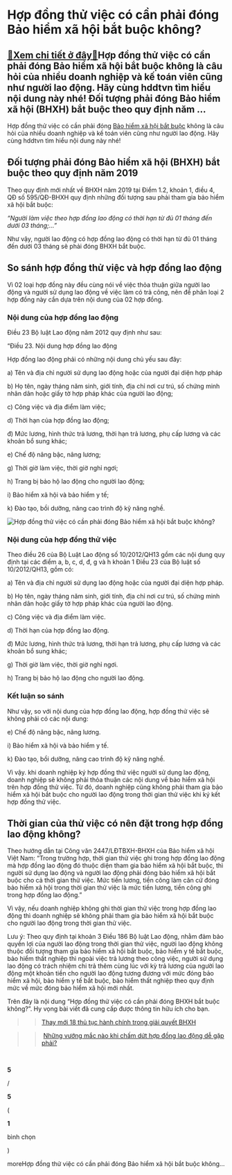 Hợp đồng thử việc có cần phải đóng Bảo hiểm xã hội bắt buộc không?
==================================================================

[:gift:Xem chi tiết ở đây:gift:](https://hddtvn.com/hop-dong-thu-viec-co-can-phai-dong-bao-hiem-xa-hoi-bat-buoc-khong/)Hợp đồng thử việc có cần phải đóng Bảo hiểm xã hội bắt buộc không là câu hỏi của nhiều doanh nghiệp và kế toán viên cũng như người lao động. Hãy cùng hddtvn tìm hiểu nội dung này nhé! Đối tượng phải đóng Bảo hiểm xã hội (BHXH) bắt buộc theo quy định năm …
---------------------------------------------------------------------------------------------------------------------------------------------------------------------------------------------------------------------------------------------------------------

Hợp đồng thử việc có cần phải đóng [Bảo hiểm xã hội bắt buộc](#) không là câu hỏi của nhiều doanh nghiệp và kế toán viên cũng như người lao động. Hãy cùng hddtvn tìm hiểu nội dung này nhé!


**Đối tượng phải đóng Bảo hiểm xã hội (BHXH) bắt buộc theo quy định năm 2019**
------------------------------------------------------------------------------


Theo quy định mới nhất về BHXH năm 2019 tại Điểm 1.2, khoản 1, điều 4, QĐ số 595/QĐ-BHXH quy định những đối tượng sau phải tham gia bảo hiểm xã hội bắt buộc:


*“Người làm việc theo hợp đồng lao động có thời hạn từ đủ 01 tháng đến dưới 03 tháng;…”*


Như vậy, người lao động có hợp đồng lao động có thời hạn từ đủ 01 tháng đến dưới 03 tháng sẽ phải đóng BHXH bắt buộc.


**So sánh hợp đồng thử việc và hợp đồng lao động**
--------------------------------------------------


Vì 02 loại hợp đồng này đều cùng nói về việc thỏa thuận giữa người lao động và người sử dụng lao động về việc làm có trả công, nên để phân loại 2 hợp đồng này cần dựa trên nội dung của 02 hợp đồng.


### **Nội dung của hợp đồng lao động**


Điều 23 Bộ luật Lao động năm 2012 quy định như sau:


“Điều 23. Nội dung hợp đồng lao động


Hợp đồng lao động phải có những nội dung chủ yếu sau đây:


a) Tên và địa chỉ người sử dụng lao động hoặc của người đại diện hợp pháp


b) Họ tên, ngày tháng năm sinh, giới tính, địa chỉ nơi cư trú, số chứng minh nhân dân hoặc giấy tờ hợp pháp khác của người lao động;


c) Công việc và địa điểm làm việc;


d) Thời hạn của hợp đồng lao động;


đ) Mức lương, hình thức trả lương, thời hạn trả lương, phụ cấp lương và các khoản bổ sung khác;


e) Chế độ nâng bậc, nâng lương;


g) Thời giờ làm việc, thời giờ nghỉ ngơi;


h) Trang bị bảo hộ lao động cho người lao động;


i) Bảo hiểm xã hội và bảo hiểm y tế;


k) Đào tạo, bồi dưỡng, nâng cao trình độ kỹ năng nghề.


![Hợp đồng thử việc có cần phải đóng Bảo hiểm xã hội bắt buộc không?](https://hddtvn.com/wp-content/uploads/2021/01/6-5.jpg)


### **Nội dung của hợp đồng thử việc**


Theo điều 26 của Bộ Luật Lao động số 10/2012/QH13 gồm các nội dung quy định tại các điểm a, b, c, d, đ, g và h khoản 1 Điều 23 của Bộ luật số 10/2012/QH13, gồm có:


a) Tên và địa chỉ người sử dụng lao động hoặc của người đại diện hợp pháp.


b) Họ tên, ngày tháng năm sinh, giới tính, địa chỉ nơi cư trú, số chứng minh nhân dân hoặc giấy tờ hợp pháp khác của người lao động.


c) Công việc và địa điểm làm việc.


d) Thời hạn của hợp đồng lao động.


đ) Mức lương, hình thức trả lương, thời hạn trả lương, phụ cấp lương và các khoản bổ sung khác;


g) Thời giờ làm việc, thời giờ nghỉ ngơi.


h) Trang bị bảo hộ lao động cho người lao động.


### Kết luận so sánh


Như vậy, so với nội dung của hợp đồng lao động, hợp đồng thử việc sẽ không phải có các nội dung:


e) Chế độ nâng bậc, nâng lương.


i) Bảo hiểm xã hội và bảo hiểm y tế.


k) Đào tạo, bồi dưỡng, nâng cao trình độ kỹ năng nghề.


Vì vậy. khi doanh nghiệp ký hợp đồng thử việc người sử dụng lao động, doanh nghiệp sẽ không phải thỏa thuận các nội dung về bảo hiểm xã hội trên hợp đồng thử việc. Từ đó, doanh nghiệp cũng không phải tham gia bảo hiểm xã hội bắt buộc cho người lao động trong thời gian thử việc khi ký kết hợp đồng thử việc.


**Thời gian của thử việc có nên đặt trong hợp đồng lao động không?**
--------------------------------------------------------------------


Theo hướng dẫn tại Công văn 2447/LĐTBXH-BHXH của Bảo hiểm xã hội Việt Nam: “Trong trường hợp, thời gian thử việc ghi trong hợp đồng lao động mà hợp đồng lao động đó thuộc diện tham gia bảo hiểm xã hội bắt buộc, thì người sử dụng lao động và người lao động phải đóng bảo hiểm xã hội bắt buộc cho cả thời gian thử việc. Mức tiền lương, tiền công làm căn cứ đóng bảo hiểm xã hội trong thời gian thử việc là mức tiền lương, tiền công ghi trong hợp đồng lao động.”


Vì vậy, nếu doanh nghiệp không ghi thời gian thử việc trong hợp đồng lao động thì doanh nghiệp sẽ không phải tham gia bảo hiểm xã hội bắt buộc cho người lao động trong thời gian thử việc.


Lưu ý: Theo quy định tại khoản 3 Điều 186 Bộ luật Lao động, nhằm đảm bảo quyền lợi của người lao động trong thời gian thử việc, người lao động không thuộc đối tượng tham gia bảo hiểm xã hội bắt buộc, bảo hiểm y tế bắt buộc, bảo hiểm thất nghiệp thì ngoài việc trả lương theo công việc, người sử dụng lao động có trách nhiệm chi trả thêm cùng lúc với kỳ trả lương của người lao động một khoản tiền cho người lao động tương đương với mức đóng bảo hiểm xã hội, bảo hiểm y tế bắt buộc, bảo hiểm thất nghiệp theo quy định mức về mức đóng bảo hiểm xã hội mới nhất.


Trên đây là nội dung “Hợp đồng thử việc có cần phải đóng BHXH bắt buộc không?”. Hy vọng bài viết đã cung cấp được thông tin hữu ích cho bạn.


>> [Thay mới 18 thủ tục hành chính trong giải quyết BHXH](#)


>> [Những vướng mắc nào khi chấm dứt hợp đồng lao động dễ gặp phải?](#)


 








































**5**  

/  

**5**  

(  

**1**  

  

 bình chọn   

)


moreHợp đồng thử việc có cần phải đóng Bảo hiểm xã hội bắt buộc không…

